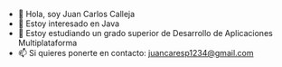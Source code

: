 - 👋 Hola, soy Juan Carlos Calleja 
- 👀 Estoy interesado en Java
- 🌱 Estoy estudiando un grado superior de Desarrollo de Aplicaciones Multiplataforma
- 📫 Si quieres ponerte en contacto: juancaresp1234@gmail.com

<!---
juancaresp/juancaresp is a ✨ special ✨ repository because its `README.md` (this file) appears on your GitHub profile.
You can click the Preview link to take a look at your changes.
--->
